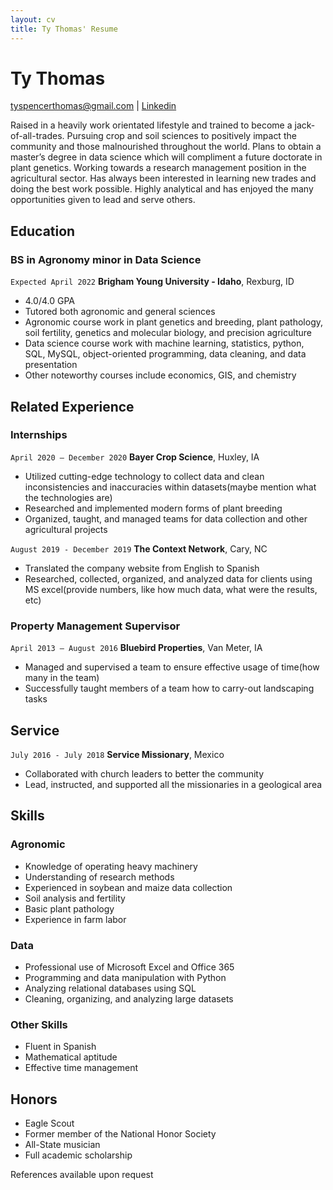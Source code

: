 ```yaml
---
layout: cv
title: Ty Thomas' Resume
---
```

# Ty Thomas

<div id="webaddress">
<a href="tyspencerthomas@gmail.com">tyspencerthomas@gmail.com</a>
| <a href="https://www.linkedin.com/in/tyspencerthomas">Linkedin</a>
</div>

Raised in a heavily work orientated lifestyle and trained to become a jack-of-all-trades. Pursuing crop and soil sciences to positively impact the community and those malnourished throughout the world.  Plans to obtain a master’s degree in data science which will compliment a future doctorate in plant genetics.   Working towards a research management position in the agricultural sector. Has always been interested in learning new trades and doing the best work possible. Highly analytical and has enjoyed the many opportunities given to lead and serve others. 

<!-- https://www.monique.tech/the-art-of-markdown -->

## Education

### BS in Agronomy minor in Data Science
`Expected April 2022`
__Brigham Young University - Idaho__, Rexburg, ID

- 4.0/4.0 GPA
- Tutored both agronomic and general sciences
- Agronomic course work in plant genetics and breeding, plant pathology, soil fertility, genetics and molecular biology, and precision agriculture
- Data science course work with machine learning, statistics, python, SQL, MySQL, object-oriented programming, data cleaning, and data presentation
- Other noteworthy courses include economics, GIS, and chemistry




## Related Experience

### Internships

`April 2020 – December 2020`
__Bayer Crop Science__, Huxley, IA

- Utilized cutting-edge technology to collect data and clean inconsistencies and inaccuracies within datasets(maybe mention what the technologies are)
- Researched and implemented modern forms of plant breeding
- Organized, taught, and managed teams for data collection and other agricultural projects

`August 2019 - December 2019`
__The Context Network__, Cary, NC

- Translated the company website from English to Spanish
- Researched, collected, organized, and analyzed data for clients using MS excel(provide numbers, like how much data, what were the results, etc)

### Property Management Supervisor 

`April 2013 – August 2016`
__Bluebird Properties__, Van Meter, IA

- Managed and supervised a team to ensure effective usage of time(how many in the team)
- Successfully taught members of a team how to carry-out landscaping tasks

## Service

`July 2016 - July 2018`
__Service Missionary__, Mexico
- Collaborated with church leaders to better the community
- Lead, instructed, and supported all the missionaries in a geological area

## Skills

### Agronomic
- Knowledge of operating heavy machinery
- Understanding of research methods
- Experienced in soybean and maize data collection
- Soil analysis and fertility
- Basic plant pathology
- Experience in farm labor

### Data
- Professional use of Microsoft Excel and Office 365
- Programming and data manipulation with Python 
- Analyzing relational databases using SQL
- Cleaning, organizing, and analyzing large datasets

### Other Skills
- Fluent in Spanish
- Mathematical aptitude
- Effective time management

## Honors

- Eagle Scout
- Former member of the National Honor Society
- All-State musician
- Full academic scholarship

References available upon request


<!-- ### Footer

Last updated: July 2021 -->


